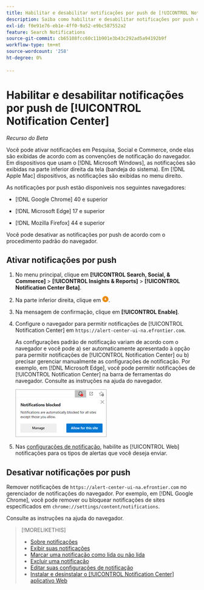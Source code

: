 ```yaml
---
title: Habilitar e desabilitar notificações por push de [!UICONTROL Notification Center]
description: Saiba como habilitar e desabilitar notificações por push de [!UICONTROL Notification Center].
exl-id: f0e91e76-eb1e-4ff0-9a52-e9bc587552a2
feature: Search Notifications
source-git-commit: cb65108fcc60c11b901e3b43c292ad5a94192b9f
workflow-type: tm+mt
source-wordcount: '258'
ht-degree: 0%

---
```


# Habilitar e desabilitar notificações por push de [!UICONTROL Notification Center]

*Recurso do Beta*

Você pode ativar notificações em Pesquisa, Social e Commerce, onde elas são exibidas de acordo com as convenções de notificação do navegador. Em dispositivos que usam o [!DNL Microsoft Windows], as notificações são exibidas na parte inferior direita da tela (bandeja do sistema). Em [!DNL Apple Mac] dispositivos, as notificações são exibidas no menu direito.

As notificações por push estão disponíveis nos seguintes navegadores:

* [!DNL Google Chrome] 40 e superior

* [!DNL Microsoft Edge] 17 e superior

* [!DNL Mozilla Firefox] 44 e superior

Você pode desativar as notificações por push de acordo com o procedimento padrão do navegador.

## Ativar notificações por push

1. No menu principal, clique em **[!UICONTROL Search, Social, & Commerce]** > **[!UICONTROL Insights & Reports]** > **[!UICONTROL Notification Center Beta]**.

2. Na parte inferior direita, clique em ![Habilitar notificações por push](/help/search-social-commerce/assets/notifications-push.png "Habilitar notificações por push").

3. Na mensagem de confirmação, clique em **[!UICONTROL Enable]**.

4. Configure o navegador para permitir notificações de [!UICONTROL Notification Center] em `https://alert-center-ui-na.efrontier.com`.

   As configurações padrão de notificação variam de acordo com o navegador e você pode a) ser automaticamente apresentado à opção para permitir notificações de [!UICONTROL Notification Center] ou b) precisar gerenciar manualmente as configurações de notificação. Por exemplo, em [!DNL Microsoft Edge], você pode permitir notificações de [!UICONTROL Notification Center] na barra de ferramentas do navegador. Consulte as instruções na ajuda do navegador.

   ![Onde gerenciar configurações de notificação no Microsoft Edge](/help/search-social-commerce/assets/notifications-blocked-dialog.png "Onde gerenciar configurações de notificação no Microsoft Edge")

5. Nas [configurações de notificação](notification-edit.md), habilite as [!UICONTROL Web] notificações para os tipos de alertas que você deseja enviar.

## Desativar notificações por push

Remover notificações de `https://alert-center-ui-na.efrontier.com` no gerenciador de notificações do navegador. Por exemplo, em [!DNL Google Chrome], você pode remover ou bloquear notificações de sites especificados em `chrome://settings/content/notifications`.

Consulte as instruções na ajuda do navegador.

>[!MORELIKETHIS]
>
>* [Sobre notificações](/help/search-social-commerce/notifications/notification-about.md)
>* [Exibir suas notificações](notification-view.md)
>* [Marcar uma notificação como lida ou não lida](notification-mark-read-unread.md)
>* [Excluir uma notificação](notification-delete.md)
>* [Editar suas configurações de notificação](notification-edit.md)
>* [Instalar e desinstalar o [!UICONTROL Notification Center] aplicativo Web](notification-app-install-uninstall.md)
